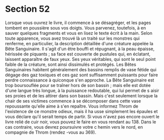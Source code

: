 # Section 52

Lorsque vous ouvrez le livre, il commence à se désagréger, et les pages tombent en
poussière sous vos doigts. Vous parvenez, toutefois, à en sauver quelques fragments et
vous en lisez le texte écrit à la main. Selon toute apparence, vous avez trouvé là un traité
sur les monstres qui renferme, en particulier, la description détaillée d'une créature
appelée la Bête Sanguinaire. Il s'agit d'un être bouffi et répugnant, à la peau épaisse,
hérissée de piquants  ; sa face est couverte de pustules qui, en éclatant,  laissent apparaître
de faux yeux. Ses yeux véritables, qui sont le seul point faible de la créature, sont ainsi
dissimulés et protégés. Les Bêtes Sanguinaires habitent généralement des bassins remplis
de vase fétide qui dégage des gaz toxiques et ces gaz sont suffisamment puissants pour
faire perdre connaissance à quiconque s'en approche. La Bête Sanguinaire est trop
boursouflée pour se traîner hors de son bassin  ; mais elle est dotée d'une langue très
longue, à la puissance redoutable, qui lui permet de s aisir ses proies et de les attirer dans
son bassin. Mais c'est seulement lorsque la chair de ses victimes commence à se
décomposer dans cette vase repoussante qu'elle aime à s'en repaître. Vous informez
Throm de l'existence de ce monstre odieux, mais il ha usse simplement les épaules et vous
déclare qu'il serait temps de partir. Si vous n'avez pas encore ouvert le livre relié de cuir
noir, vous pouvez le faire en vous rendant au 138. Dans le cas contraire, vous devrez
poursuivre votre c hemin vers le nord, en compagnie de Throm (rendez -vous au 369).